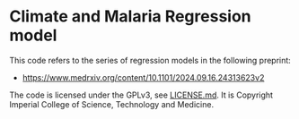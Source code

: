 # Climate and Malaria Regression model

This code refers to the series of regression models in the following preprint: 

- <https://www.medrxiv.org/content/10.1101/2024.09.16.24313623v2>

The code is licensed under the GPLv3, see
[LICENSE.md](LICENSE.md). It is Copyright Imperial College of Science, Technology and Medicine. 
